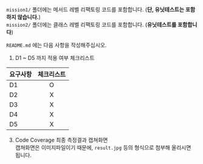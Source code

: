 

`mission1/` 폴더에는 메서드 레벨 리팩토링 코드를 포함합니다. (**단, 유닛테스트는 포함하지 않습니다.**)  
`mission2/` 폴더에는 클래스 레벨 리팩토링 코드를 포함합니다. (**유닛테스트를 포함합니다**) 


`README.md` 에는 다음 사항을 작성해주십시오.  
1. D1 ~ D5 까지 적용 여부 체크리스트  

|요구사항 |체크리스트 |
|:---|:---:|
| D1 | O | 
| D2 | X | 
| D3 | X | 
| D4 | X | 
| D5 | X | 


3. Code Coverage 최종 측정결과 캡쳐화면  
캡쳐화면은 이미지파일이기 때문에, `result.jpg` 등의 형식으로 첨부해 올리시면 됩니다.  


